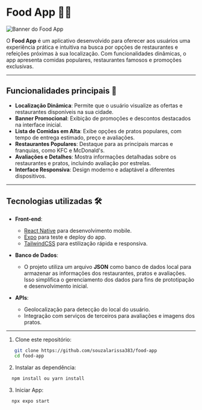 # Food App 🍔🍟

![Banner do Food App](./assets/food-app-banner.jpg)

O **Food App** é um aplicativo desenvolvido para oferecer aos usuários uma experiência prática e intuitiva na busca por opções de restaurantes e refeições próximas à sua localização. Com funcionalidades dinâmicas, o app apresenta comidas populares, restaurantes famosos e promoções exclusivas.

---

## Funcionalidades principais 🌟

- **Localização Dinâmica**: Permite que o usuário visualize as ofertas e restaurantes disponíveis na sua cidade.
- **Banner Promocional**: Exibição de promoções e descontos destacados na interface inicial.
- **Lista de Comidas em Alta**: Exibe opções de pratos populares, com tempo de entrega estimado, preço e avaliações.
- **Restaurantes Populares**: Destaque para as principais marcas e franquias, como KFC e McDonald's.
- **Avaliações e Detalhes**: Mostra informações detalhadas sobre os restaurantes e pratos, incluindo avaliação por estrelas.
- **Interface Responsiva**: Design moderno e adaptável a diferentes dispositivos.

---

## Tecnologias utilizadas 🛠️

- **Front-end**:
  - [React Native](https://reactnative.dev/) para desenvolvimento mobile.
  - [Expo](https://expo.dev/) para teste e deploy do app.
  - [TailwindCSS](https://tailwindcss.com/) para estilização rápida e responsiva.

- **Banco de Dados**:
  - O projeto utiliza um arquivo **JSON** como banco de dados local para armazenar as informações dos restaurantes, pratos e avaliações. Isso simplifica o gerenciamento dos dados para fins de prototipação e desenvolvimento inicial.

- **APIs**:
  - Geolocalização para detecção do local do usuário.
  - Integração com serviços de terceiros para avaliações e imagens dos pratos.

---

1. Clone este repositório:
```bash
   git clone https://github.com/souzalarissa383/food-app
   cd food-app
  ```

2. Instalar as dependência:
 ```bash
   npm install ou yarn install
   ```
    
   
3. Iniciar App:
  ```bash
    npx expo start
   ```
   
